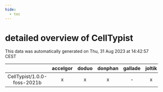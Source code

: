 ```yaml
---
hide:
  - toc
---
```


detailed overview of CellTypist
===============================


This data was automatically generated on Thu, 31 Aug 2023 at 14:42:57 CEST  

| |accelgor|doduo|donphan|gallade|joltik|skitty|swalot|victini|
| :---: | :---: | :---: | :---: | :---: | :---: | :---: | :---: | :---: |
|CellTypist/1.0.0-foss-2021b|x|x|x|-|x|x|x|x|
